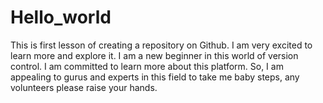 # Hello_world
This is first lesson of creating a repository on Github. I am very excited to learn more and explore it. 
I am a new beginner in this world of version control. I am committed to learn more about this platform. So, I am appealing to gurus and experts in this field to take me baby steps, any volunteers please raise your hands.
